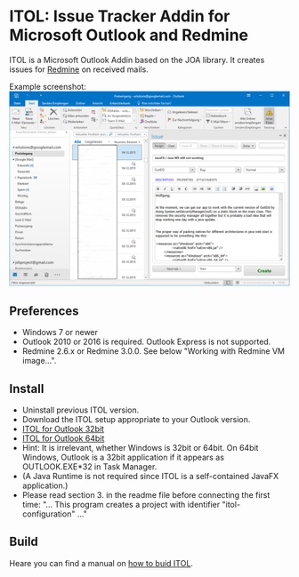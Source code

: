 # ITOL: Issue Tracker Addin for Microsoft Outlook and	Redmine

ITOL is a Microsoft Outlook Addin based on the JOA library. It creates issues for <a href="http://www.redmine.org/">Redmine</a> on received mails.

Example screenshot:
![Screenshot](https://github.com/wolfgangimig/itol/blob/master/ITOLissue.png)

## Preferences
* Windows 7 or newer
* Outlook 2010 or 2016 is required. Outlook Express is not supported.
* Redmine 2.6.x or Redmine 3.0.0. See below "Working with Redmine VM image...".

## Install
* Uninstall previous ITOL version.
* Download the ITOL setup appropriate to your Outlook version.
* <a href="http://www.wilutions.com/files/ITOL32.msi">ITOL for Outlook 32bit</a>
* <a href="http://www.wilutions.com/files/ITOL64.msi">ITOL for Outlook 64bit</a>
* Hint: It is irrelevant, whether Windows is 32bit or 64bit. 
On 64bit Windows, Outlook is a 32bit application if it appears as OUTLOOK.EXE*32 in Task Manager.
* (A Java Runtime is not required since ITOL is a self-contained JavaFX application.)
* Please read section 3. in the readme file before connecting the first time: "... This program creates a project with identifier "itol-configuration" ..."

## Build
Heare you can find a  manual on <a href="https://github.com/wolfgangimig/itol/wiki/How-to-Build">how to buid ITOL</a>.
 
